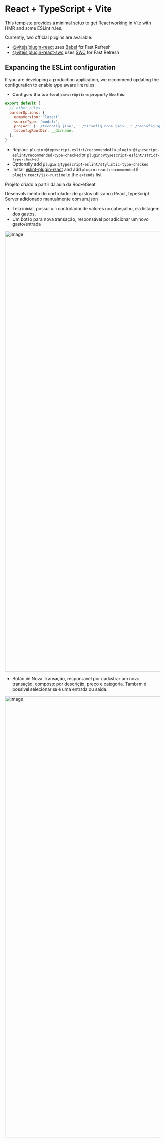 # React + TypeScript + Vite

This template provides a minimal setup to get React working in Vite with HMR and some ESLint rules.

Currently, two official plugins are available:

- [@vitejs/plugin-react](https://github.com/vitejs/vite-plugin-react/blob/main/packages/plugin-react/README.md) uses [Babel](https://babeljs.io/) for Fast Refresh
- [@vitejs/plugin-react-swc](https://github.com/vitejs/vite-plugin-react-swc) uses [SWC](https://swc.rs/) for Fast Refresh

## Expanding the ESLint configuration

If you are developing a production application, we recommend updating the configuration to enable type aware lint rules:

- Configure the top-level `parserOptions` property like this:

```js
export default {
  // other rules...
  parserOptions: {
    ecmaVersion: 'latest',
    sourceType: 'module',
    project: ['./tsconfig.json', './tsconfig.node.json', './tsconfig.app.json'],
    tsconfigRootDir: __dirname,
  },
}
```

- Replace `plugin:@typescript-eslint/recommended` to `plugin:@typescript-eslint/recommended-type-checked` or `plugin:@typescript-eslint/strict-type-checked`
- Optionally add `plugin:@typescript-eslint/stylistic-type-checked`
- Install [eslint-plugin-react](https://github.com/jsx-eslint/eslint-plugin-react) and add `plugin:react/recommended` & `plugin:react/jsx-runtime` to the `extends` list



Projeto criado a partir da aula da RocketSeat 

Desenvolvimento de controlador de gastos utilizando React, typeScript
Server adicionado manualmente com um.json

- Tela inicial, possui um controlador de valores no cabeçalho, e a listagem dos gastos.
- Um botão para nova transação, responsável por adicionar um novo gasto/entrada
<img width="1432" alt="image" src="https://github.com/user-attachments/assets/9723ecc7-b62a-456b-9f5f-302f1a5167ad">

- Botão de Nova Transação, responsavel por cadastrar um nova transação, composto por descrição, preço e categoria. Tambem é possivel selecionar se é uma entrada ou saída.
<img width="1434" alt="image" src="https://github.com/user-attachments/assets/78fa4400-7cb3-4365-bd86-faa68ea78a18">


